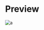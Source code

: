 # Preview 
![a]([https://github.com/Eazvy/UILibs/blob/main/Librarys/Atlas/Atlas_v1_red.png?raw=true](https://github.com/Eazvy/UILibs/blob/main/Librarys/Nightmares.fun/Screenshot%202022-11-29%20131919.png?raw=true))
